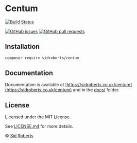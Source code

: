 # Centum



[![Build Status](https://img.shields.io/github/workflow/status/SidRoberts/centum/codeception.svg?style=for-the-badge)](https://github.com/SidRoberts/centum/actions)

[![GitHub issues](https://img.shields.io/github/issues-raw/SidRoberts/centum.svg?style=for-the-badge)](https://github.com/SidRoberts/centum/issues)
[![GitHub pull requests](https://img.shields.io/github/issues-pr-raw/SidRoberts/centum.svg?style=for-the-badge)](https://github.com/SidRoberts/centum/pulls)



## Installation

```bash
composer require sidroberts/centum
```



## Documentation

Documentation is available at [https://sidroberts.co.uk/centum](https://sidroberts.co.uk/centum) and in the [docs/](docs/) folder.



## License

Licensed under the MIT License.

See [LICENSE.md](LICENSE.md) for more details.

© [Sid Roberts](https://github.com/SidRoberts)
